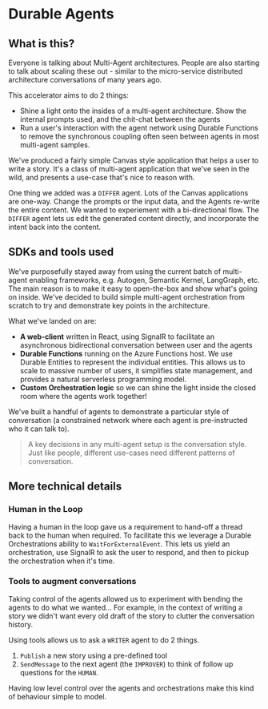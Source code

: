 # Durable Agents

## What is this?

Everyone is talking about Multi-Agent architectures. People are also starting to talk about scaling these out - similar to the micro-service distributed architecture conversations of many years ago.

This accelerator aims to do 2 things:

 - Shine a light onto the insides of a multi-agent architecture. Show the internal prompts used, and the chit-chat between the agents
 - Run a user's interaction with the agent network using Durable Functions to remove the synchronous coupling often seen between agents in most multi-agent samples.

 We've produced a fairly simple Canvas style application that helps a user to write a story. It's a class of multi-agent application that we've seen in the wild, and presents a use-case that's nice to reason with.

 One thing we added was a ```DIFFER``` agent. Lots of the Canvas applications are one-way. Change the prompts or the input data, and the Agents re-write the entire content. We wanted to experiement with a bi-directional flow. The ```DIFFER``` agent lets us edit the generated content directly, and incorporate the intent back into the content.

 ## SDKs and tools used

 We've purposefully stayed away from using the current batch of multi-agent enabling frameworks, e.g. Autogen, Semantic Kernel, LangGraph, etc. The main reason is to make it easy to open-the-box and show what's going on inside. We've decided to build simple multi-agent orchestration from scratch to try and demonstrate key points in the architecture.

 What we've landed on are:

  - **A web-client** written in React, using SignalR to facilitate an asynchronous bidirectional conversation between user and the agents
  - **Durable Functions** running on the Azure Functions host. We use Durable Entities to represent the individual entities. This allows us to scale to massive number of users, it simplifies state management, and provides a natural serverless programming model.
  - **Custom Orchestration logic** so we can shine the light inside the closed room where the agents work together!

We've built a handful of agents to demonstrate a particular style of conversation (a constrained network where each agent is pre-instructed who it can talk to).

  > A key decisions in any multi-agent setup is the conversation style. Just like people, different use-cases need different patterns of conversation. 

## More technical details

### Human in the Loop

Having a human in the loop gave us a requirement to hand-off a thread back to the human when required. To facilitate this we leverage a Durable Orchestrations ability to ```WaitForExternalEvent```. This lets us yield an orchestration, use SignalR to ask the user to respond, and then to pickup the orchestration when it's time.

### Tools to augment conversations

Taking control of the agents allowed us to experiment with bending the agents to do what we wanted... For example, in the context of writing a story we didn't want every old draft of the story to clutter the conversation history.

Using tools allows us to ask a ```WRITER``` agent to do 2 things. 
 1. ```Publish``` a new story using a pre-defined tool
 2. ```SendMessage``` to the next agent (the ```IMPROVER```) to think of follow up questions for the ```HUMAN```.

Having low level control over the agents and orchestrations make this kind of behaviour simple to model.
